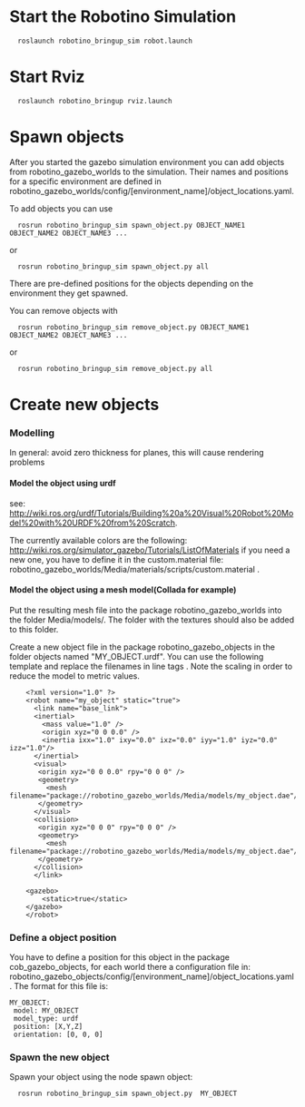 Start the Robotino Simulation
=============================

```
  roslaunch robotino_bringup_sim robot.launch
```

Start Rviz 
===========
```
  roslaunch robotino_bringup rviz.launch
```

Spawn objects
=============

After you started the gazebo simulation environment you can add objects from robotino_gazebo_worlds to the simulation. Their names and positions for a specific environment are defined in robotino_gazebo_worlds/config/[environment_name]/object_locations.yaml. 

To add objects you can use
```
  rosrun robotino_bringup_sim spawn_object.py OBJECT_NAME1 OBJECT_NAME2 OBJECT_NAME3 ...
```
or
```
  rosrun robotino_bringup_sim spawn_object.py all
```
There are pre-defined positions for the objects depending on the environment they get spawned.

You can remove objects with
```
  rosrun robotino_bringup_sim remove_object.py OBJECT_NAME1 OBJECT_NAME2 OBJECT_NAME3 ...
```
or
```
  rosrun robotino_bringup_sim remove_object.py all
```

Create new objects
==================

### Modelling ###

In general: avoid zero thickness for planes, this will cause rendering problems 

#### Model the object using urdf ####
see: http://wiki.ros.org/urdf/Tutorials/Building%20a%20Visual%20Robot%20Model%20with%20URDF%20from%20Scratch. 
    
The currently available colors are the following: http://wiki.ros.org/simulator_gazebo/Tutorials/ListOfMaterials if you need a new one, you have to define it in the custom.material file: robotino_gazebo_worlds/Media/materials/scripts/custom.material .

#### Model the object using a mesh model(Collada for example) ####
Put the resulting mesh file into the package robotino_gazebo_worlds into the folder Media/models/. The folder with the textures should also be added to this folder.

Create a new object file in the package robotino_gazebo_objects in the folder objects named "MY_OBJECT.urdf". You can use the following template and replace the filenames in line tags <mesh filename.../>. Note the scaling in order to reduce the model to metric values.

```
    <?xml version="1.0" ?> 
    <robot name="my_object" static="true">
      <link name="base_link">
      <inertial>
        <mass value="1.0" />
        <origin xyz="0 0 0.0" />
        <inertia ixx="1.0" ixy="0.0" ixz="0.0" iyy="1.0" iyz="0.0" izz="1.0"/>
      </inertial>
      <visual>
       <origin xyz="0 0 0.0" rpy="0 0 0" />
       <geometry>
         <mesh filename="package://robotino_gazebo_worlds/Media/models/my_object.dae"/>
       </geometry>
      </visual>
      <collision>
       <origin xyz="0 0 0" rpy="0 0 0" />
       <geometry>
         <mesh filename="package://robotino_gazebo_worlds/Media/models/my_object.dae"/>
       </geometry>
      </collision>
      </link>

    <gazebo>
	    <static>true</static>
    </gazebo>
    </robot>

```
### Define a object position ###

 You have to define a position for this object in the package cob_gazebo_objects, for each world there a configuration file in: robotino_gazebo_objects/config/[environment_name]/object_locations.yaml. The format for this file is: 

 ```
 MY_OBJECT:
  model: MY_OBJECT
  model_type: urdf
  position: [X,Y,Z]
  orientation: [0, 0, 0]
  ```
### Spawn the new object  ###

Spawn your object using the node spawn object: 

```
  rosrun robotino_bringup_sim spawn_object.py  MY_OBJECT
```
